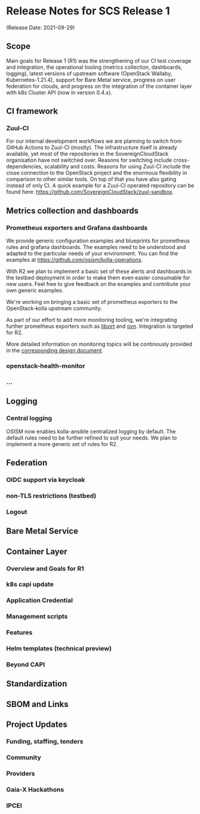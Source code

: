 # Release Notes for SCS Release 1
(Release Date: 2021-09-29)

## Scope

Main goals for Release 1 (R1) was the strengthening of our CI test coverage and integration,
the operational tooling (metrics collection, dashboards, logging), latest versions of
upstream software (OpenStack Wallaby, Kubernetes-1.21.4), support for Bare Metal
service, progress on user federation for clouds, and progress on the integration of
the container layer with k8s Cluster API (now in version 0.4.x).


## CI framework

### Zuul-CI

For our internal development workflows we are planning to switch from GitHub Actions to Zuul-CI (mostly). The infrastructure itself is already available, yet most of the repositories in the SovereignCloudStack organisation have not switched over. Reasons for switching include cross-dependencies, scalability and costs. Reasons for using Zuul-CI include the close connection to the OpenStack project and the enormous flexibility in comparison to other similar tools. On top of that you have also gating instead of only CI. A quick example for a Zuul-CI operated repository can be found here: https://github.com/SovereignCloudStack/zuul-sandbox.

## Metrics collection and dashboards

### Prometheus exporters and Grafana dashboards

We provide generic configuration examples and blueprints for prometheus rules and grafana dashboards. The examples need to be understood and adapted to the particular needs of your environment. You can find the examples at <https://github.com/osism/kolla-operations>. 

With R2 we plan to implement a basic set of these alerts and dashboards in the testbed deployment in order to make them even easier consumable for new users. Feel free to give feedback on the examples and contribute your own generic examples. 

We're working on bringing a basic set of prometheus exporters to the OpenStack-kolla upstream community. 

As part of our effort to add more monitoring tooling, we're integrating further prometheus exporters such as [libvirt](https://review.opendev.org/c/openstack/kolla-ansible/i+/643568) and [ovn](https://review.opendev.org/c/openstack/kolla/+/762986). Integration is targeted for R2.

More detailed information on monitoring topics will be continously provided in the [corresponding design document](https://github.com/SovereignCloudStack/Docs/blob/main/Design-Docs/monitoring.md).

### openstack-health-monitor

### ...

## Logging

### Central logging

OSISM now enables kolla-ansible centralized logging by default. The default rules need to be further refined to suit your needs. We plan to implement a more generic set of rules for R2.

## Federation

### OIDC support via keycloak

### non-TLS restrictions (testbed)

### Logout


## Bare Metal Service


## Container Layer 

### Overview and Goals for R1

### k8s capi update

### Application Credential

### Management scripts

### Features

### Helm templates (technical preview)

### Beyond CAPI


## Standardization


## SBOM and Links



## Project Updates

### Funding, staffing, tenders

### Community

### Providers

### Gaia-X Hackathons

### IPCEI

